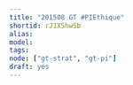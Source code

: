 ```yaml
---
title: "201508 GT #PIEthique"
shortid: rJ1XShwSb
alias:
model:
tags:
node: ["gt-strat", "gt-pi"]
draft: yes
---
```

